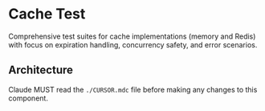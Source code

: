 # Cache Test

Comprehensive test suites for cache implementations (memory and Redis) with focus on expiration handling, concurrency safety, and error scenarios.

## Architecture  
Claude MUST read the `./CURSOR.mdc` file before making any changes to this component.